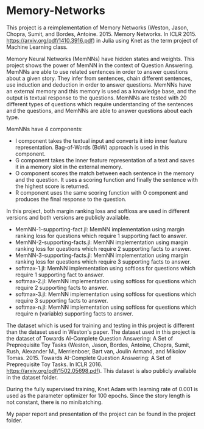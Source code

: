 # Memory-Networks
This project is a reimplementation of Memory Networks (Weston, Jason, Chopra, Sumit, and Bordes, Antoine. 2015. Memory Networks. In ICLR 2015. https://arxiv.org/pdf/1410.3916.pdf) in Julia using Knet as the term project of Machine Learning class.

Memory Neural Networks (MemNNs) have hidden states and weights. This project shows the power of MemNN in the context of Question Answering. MemNNs are able to use related sentences in order to answer questions about a given story. They infer from sentences, chain different sentences, use induction and deduction in order to answer questions. MemNNs have an external memory and this memory is used as a knowledge base, and the output is textual response to the questions. MemNNs are tested with 20 different types of questions which require understanding of the sentences and the questions, and MemNNs are able to answer questions about each type.

MemNNs have 4 components:<br/>
* I component takes the textual input and converts it into inner feature representation. Bag-of-Words (BoW) approach is used in this component.<br/>
* G component takes the inner feature representation of a text and saves it in a memory slot in the external memory.<br/>
* O component scores the match between each sentence in the memory and the question. It uses a scoring function and finally the sentence with the highest score is returned.<br/>
* R component uses the same scoring function with O component and produces the final response to the question.

In this project, both margin ranking loss and softloss are used in different versions and both versions are publicly available.

* MemNN-1-supporting-fact.jl: MemNN implementation using margin ranking loss for questions which require 1 supporting fact to answer.<br/>
* MemNN-2-supporting-facts.jl: MemNN implementation using margin ranking loss for questions which require 2 supporting facts to answer.<br/>
* MemNN-3-supporting-facts.jl: MemNN implementation using margin ranking loss for questions which require 3 supporting facts to answer.<br/>
* softmax-1.jl: MemNN implementation using softloss for questions which require 1 supporting fact to answer.<br/>
* softmax-2.jl: MemNN implementation using softloss for questions which require 2 supporting facts to answer.<br/>
* softmax-3.jl: MemNN implementation using softloss for questions which require 3 supporting facts to answer.<br/>
* softmax-n.jl: MemNN implementation using softloss for questions which require n (variable) supporting facts to answer.<br/>

The dataset which is used for training and testing in this project is different than the dataset used in Weston's paper. The dataset used in this project is the dataset of Towards AI-Complete Question Answering: A Set of Preprequisite Toy Tasks (Weston, Jason, Bordes, Antoine, Chopra, Sumit, Rush, Alexander M., Merrienboer, Bart van, Joulin Armand, and Mikolov Tomas. 2015. Towards AI-Complete Question Answering: A Set of Preprequisite Toy Tasks. In ICLR 2016. https://arxiv.org/pdf/1502.05698.pdf). This dataset is also publicly available in the dataset folder.

During the fully supervised training, Knet.Adam with learning rate of 0.001 is used as the parameter optimizer for 100 epochs. Since the story length is not constant, there is no minibatching.

My paper report and presentation of the project can be found in the project folder.
